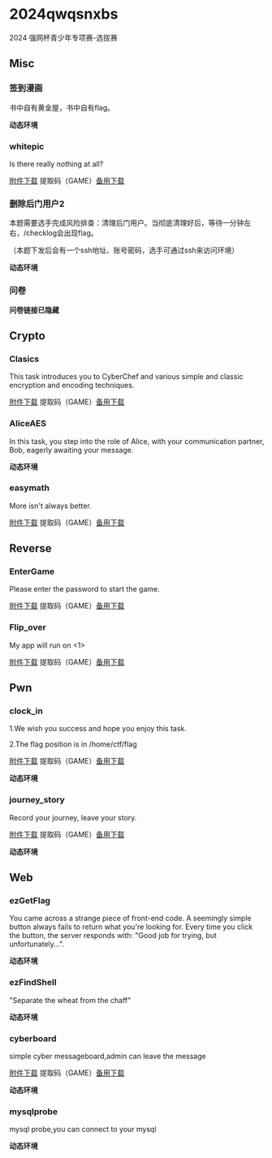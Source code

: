 # 2024qwqsnxbs
2024 强网杯青少年专项赛-选拔赛

## Misc

### 签到漫画

书中自有黄金屋，书中自有flag。

**动态环境**

### whitepic

Is there really nothing at all?

[附件下载](https://pan.baidu.com/s/1A7A7nfwz0jz6tprZZbtDiQ) 提取码（GAME）[备用下载](https://share.weiyun.com/9rGzGw4l)

### 删除后门用户2

本题需要选手完成风险排查：清理后门用户。当彻底清理好后，等待一分钟左右，/checklog会出现flag。

（本题下发后会有一个ssh地址、账号密码，选手可通过ssh来访问环境）

**动态环境**

### 问卷

**问卷链接已隐藏**

## Crypto

### Clasics

This task introduces you to CyberChef and various simple and classic encryption and encoding techniques.

[附件下载](https://pan.baidu.com/s/1eUqIQ549Rs2q-DVK4ITzBQ) 提取码（GAME）[备用下载](https://share.weiyun.com/pgQFzAiC)

### AliceAES

In this task, you step into the role of Alice, with your communication partner, Bob, eagerly awaiting your message.

**动态环境**

### easymath

More isn't always better.

[附件下载](https://pan.baidu.com/s/1VKaDGWSENdU7r0CtDiT2Nw) 提取码（GAME）[备用下载](https://share.weiyun.com/7B8u93RQ)

## Reverse

### EnterGame

Please enter the password to start the game.

[附件下载](https://pan.baidu.com/s/1EbXZg5nz7oYq6XqFGeNeQw) 提取码（GAME）[备用下载](https://share.weiyun.com/KCGOn8EE)

### Flip_over

My app will run on <1>

[附件下载](https://pan.baidu.com/s/1tdULeneiP20BrRabk8Bn2g) 提取码（GAME）[备用下载](https://share.weiyun.com/xy3YIe9W)

## Pwn

### clock_in

1.We wish you success and hope you enjoy this task.

2.The flag position is in /home/ctf/flag

[附件下载](https://pan.baidu.com/s/1OMfvlWkWgKsWcGdd63S4jA) 提取码（GAME）[备用下载](https://share.weiyun.com/DYFsgCvf)

**动态环境**

### journey_story

Record your journey, leave your story.

[附件下载](https://pan.baidu.com/s/1ogh7KC4_5H2keoVxi7_Lmg) 提取码（GAME）[备用下载](https://share.weiyun.com/8QXFyXGw)

**动态环境**

## Web

### ezGetFlag

You came across a strange piece of front-end code. A seemingly simple button always fails to return what you're looking for. Every time you click the button, the server responds with: "Good job for trying, but unfortunately...".

**动态环境**

### ezFindShell

"Separate the wheat from the chaff"

**动态环境**

### cyberboard

simple cyber messageboard,admin can leave the message

[附件下载](https://pan.baidu.com/s/1yI2MIhFpXdb43qs42WVYig) 提取码（GAME）[备用下载](https://share.weiyun.com/5g9f5j27)

**动态环境**

### mysqlprobe

mysql probe,you can connect to your mysql

**动态环境**
